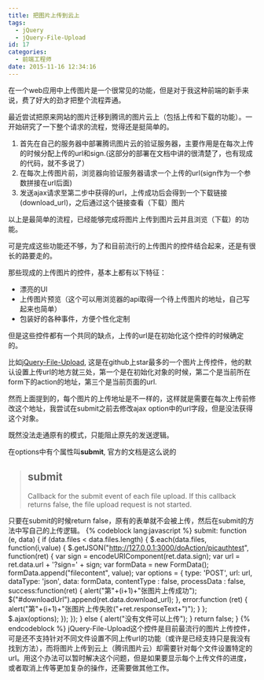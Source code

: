 ```yaml
---
title: 把图片上传到云上
tags:
  - jQuery
  - jQuery-File-Upload
id: 17
categories:
  - 前端工程师
date: 2015-11-16 12:34:16
---
```


在一个web应用中上传图片是一个很常见的功能，但是对于我这种前端的新手来说，费了好大的劲才把整个流程弄通。

最近尝试把原来网站的图片迁移到腾讯的图片云上（包括上传和下载的功能）。一开始研究了一下整个请求的流程，觉得还是挺简单的。

1.  首先在自己的服务器中部署腾讯图片云的验证服务器，主要作用是在每次上传的时候分配上传的url和sign.(这部分的部署在文档中讲的很清楚了，也有现成的代码，就不多说了）
2.  在每次上传图片前，浏览器向验证服务器请求一个上传的url(sign作为一个参数拼接在url后面)
3.  发送ajax请求至第二步中获得的url，上传成功后会得到一个下载链接(download_url)，之后通过这个链接查看（下载）图片

以上是最简单的流程，已经能够完成将图片上传到图片云并且浏览（下载）的功能。

可是完成这些功能还不够，为了和目前流行的上传图片的控件结合起来，还是有很长的路要走的。

那些现成的上传图片的控件，基本上都有以下特征：

*   漂亮的UI
*   上传图片预览（这个可以用浏览器的api取得一个待上传图片的地址，自己写起来也简单）
*   包装好的各种事件，方便个性化定制

但是这些控件都有一个共同的缺点，上传的url是在初始化这个控件的时候确定的。

比如[jQuery-File-Upload](https://github.com/blueimp/jQuery-File-Upload), 这是在github上star最多的一个图片上传控件，他的默认设置上传url的地方就三处，第一个是在初始化对象的时候，第二个是当前所在form下的action的地址，第三个是当前页面的url.

然而上面提到的，每个图片的上传地址是不一样的，这样就是需要在每次上传前修改这个地址，我尝试在submit之前去修改ajax option中的url字段，但是没法获得这个对象。

既然没法走通原有的模式，只能阻止原先的发送逻辑。

在options中有个属性叫**submit**, 官方的文档是这么说的

> ## submit
> 
> Callback for the submit event of each file upload. If this callback returns false, the file upload request is not started.

只要在submit的时候return false，原有的表单就不会被上传，然后在submit的方法中写自己的上传逻辑。
{% codeblock lang:javascript %}
    submit: function (e, data) {
            if (data.files < data.files.length) {
                $.each(data.files, function(i,value) {
                    $.getJSON("http://127.0.0.1:3000/doAction/picauthtest",
                    function(ret) {
                        var sign = encodeURIComponent(ret.data.sign);
                        var url = ret.data.url + '?sign=' + sign;
                        var formData = new FormData();
                        formData.append("filecontent", value);
                        var options = {
                            type: 'POST',
                            url: url,
                            dataType: 'json',
                            data: formData,
                            contentType : false,
                            processData : false,
                            success:function(ret) {
                                alert("第"+(i+1)+"张图片上传成功");
                                $("#downloadUrl").append(ret.data.download_url);
                            },
                            error:function (ret) {
                                alert("第"+(i+1)+"张图片上传失败("+ret.responseText+")");
                            }
                        };
                        $.ajax(options);
                    });
                });
            } else {
                alert("没有文件可以上传");
            }
            return false;
        }
{% endcodeblock %}
jQuery-File-Upload这个控件是目前最流行的图片上传控件，可是还不支持针对不同文件设置不同上传url的功能（或许是已经支持只是我没有找到方法），而将图片上传到云上（腾讯图片云）却需要针对每个文件设置特定的url。用这个办法可以暂时解决这个问题，但是如果要显示每个上传文件的进度，或者取消上传等更加复杂的操作，还需要做其他工作。
